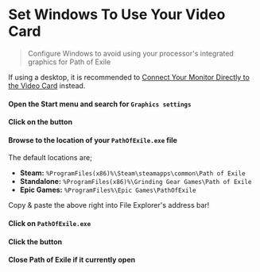 # Set Windows To Use Your Video Card

> Configure Windows to avoid using your processor's integrated graphics for Path of Exile

<tip>

If using a desktop, it is recommended to [Connect Your Monitor Directly to the Video Card](/miscellaneous/other/connect-monitor-to-video-card) instead.

</tip>

<steps level="4">

#### Open the Start menu and search for `Graphics settings`

#### Click on the <kbd value="Add desktop app"></kbd> button

#### Browse to the location of your `PathOfExile.exe` file

The default locations are;

- **Steam:** `%ProgramFiles(x86)%\Steam\steamapps\common\Path of Exile`
- **Standalone:** `%ProgramFiles(x86)%\Grinding Gear Games\Path of Exile`
- **Epic Games:** `%ProgramFiles%\Epic Games\PathOfExile`<tip>

Copy & paste the above right into File Explorer's address bar!

</tip>

#### Click on `PathOfExile.exe`

#### Click the <kbd value="Add"></kbd> button

#### Close Path of Exile if it currently open

</steps>
